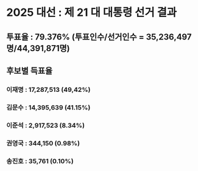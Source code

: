 # 2025 대선 : 제 21 대 대통령 선거 결과

## 투표율 : 79.376% (투표인수/선거인수 = 35,236,497명/44,391,871명)

## 후보별 득표율
### 이재명 : 17,287,513 (49,42%)
### 김문수 : 14,395,639 (41.15%)
### 이준석 : 2,917,523 (8.34%)
### 권영국 : 344,150 (0.98%)
### 송진호 : 35,761 (0.10%)


